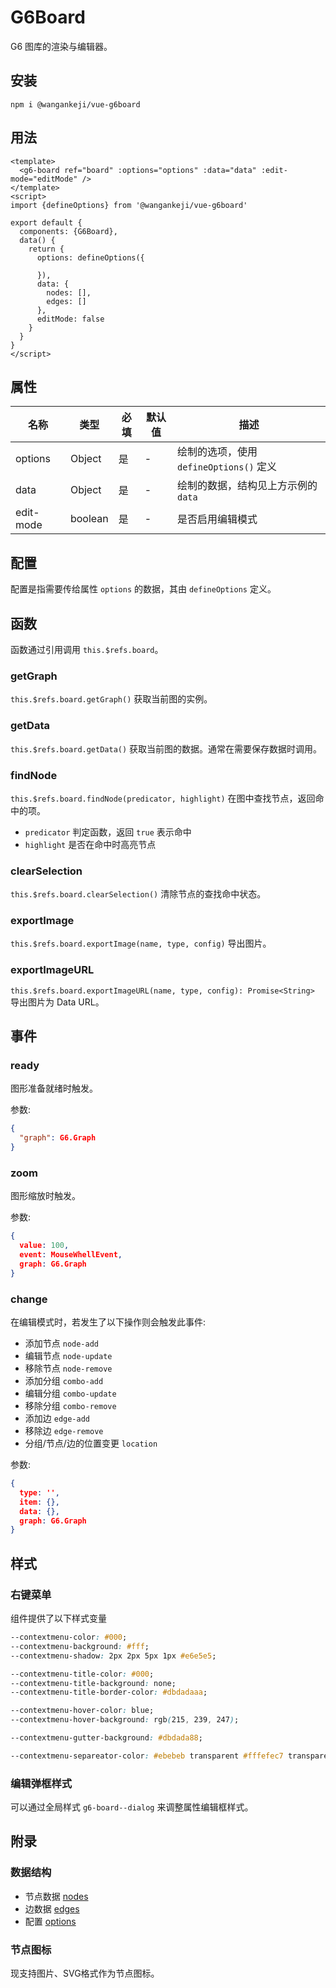 # G6Board

G6 图库的渲染与编辑器。

## 安装

```shell
npm i @wangankeji/vue-g6board
```

## 用法

```vue
<template>
  <g6-board ref="board" :options="options" :data="data" :edit-mode="editMode" />
</template>
<script>
import {defineOptions} from '@wangankeji/vue-g6board'

export default {
  components: {G6Board},
  data() {
    return {
      options: defineOptions({

      }),
      data: {
        nodes: [],
        edges: []
      },
      editMode: false
    }
  }
}
</script>
```

## 属性

| 名称      | 类型    | 必填 | 默认值 | 描述                                    |
| --------- | ------- | ---- | ------ | --------------------------------------- |
| options   | Object  | 是   | -      | 绘制的选项，使用 `defineOptions()` 定义 |
| data      | Object  | 是   | -      | 绘制的数据，结构见上方示例的 `data`     |
| edit-mode | boolean | 是   | -      | 是否启用编辑模式                        |

## 配置

配置是指需要传给属性 `options` 的数据，其由 `defineOptions` 定义。

## 函数

函数通过引用调用 `this.$refs.board`。

### getGraph

`this.$refs.board.getGraph()` 获取当前图的实例。

### getData

`this.$refs.board.getData()` 获取当前图的数据。通常在需要保存数据时调用。

### findNode

`this.$refs.board.findNode(predicator, highlight)` 在图中查找节点，返回命中的项。

- `predicator` 判定函数，返回 `true` 表示命中
- `highlight` 是否在命中时高亮节点

### clearSelection

`this.$refs.board.clearSelection()` 清除节点的查找命中状态。

### exportImage

`this.$refs.board.exportImage(name, type, config)` 导出图片。

### exportImageURL

`this.$refs.board.exportImageURL(name, type, config): Promise<String>` 导出图片为 Data URL。

## 事件

### ready

图形准备就绪时触发。

参数:

```json
{
  "graph": G6.Graph
}
```

### zoom

图形缩放时触发。

参数:

```json
{
  value: 100,
  event: MouseWhellEvent,
  graph: G6.Graph
}
```

### change

在编辑模式时，若发生了以下操作则会触发此事件:

- 添加节点 `node-add`
- 编辑节点 `node-update`
- 移除节点 `node-remove`
- 添加分组 `combo-add`
- 编辑分组 `combo-update`
- 移除分组 `combo-remove`
- 添加边 `edge-add`
- 移除边 `edge-remove`
- 分组/节点/边的位置变更 `location`

参数:

```json
{
  type: '',
  item: {},
  data: {},
  graph: G6.Graph
}
```

## 样式

### 右键菜单

组件提供了以下样式变量

```css
--contextmenu-color: #000;
--contextmenu-background: #fff;
--contextmenu-shadow: 2px 2px 5px 1px #e6e5e5;

--contextmenu-title-color: #000;
--contextmenu-title-background: none;
--contextmenu-title-border-color: #dbdadaaa;

--contextmenu-hover-color: blue;
--contextmenu-hover-background: rgb(215, 239, 247);

--contextmenu-gutter-background: #dbdada88;

--contextmenu-separeator-color: #ebebeb transparent #fffefec7 transparent;
```

### 编辑弹框样式

可以通过全局样式 `g6-board--dialog` 来调整属性编辑框样式。

## 附录

### 数据结构

- 节点数据 [nodes](./src/assets/nodes.js)
- 边数据 [edges](./src/assets/edges.js)
- 配置 [options](./src/assets/options.js)

### 节点图标

现支持图片、SVG格式作为节点图标。
